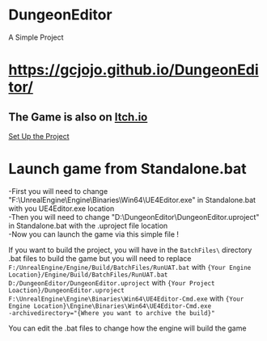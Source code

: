 # DungeonEditor
 A Simple Project
 
 # https://gcjojo.github.io/DungeonEditor/

## The Game is also on [Itch.io](https://gcjojo.itch.io/dungeon-editor)

[Set Up the Project](https://github.com/GCJOJO/DungeonEditor/wiki/Setting-up-the-Project)

# Launch game from Standalone.bat
  -First you will need to change "F:\UnrealEngine\Engine\Binaries\Win64\UE4Editor.exe" in Standalone.bat with you UE4Editor.exe location\
  -Then you will need to change "D:\DungeonEditor\DungeonEditor.uproject" in Standalone.bat with the .uproject file location\
  -Now you can launch the game via this simple file !

If you want to build the project, you will have in the ```BatchFiles\``` directory .bat files to build the game but you will need to replace ```F:/UnrealEngine/Engine/Build/BatchFiles/RunUAT.bat``` with ```{Your Engine Location}/Engine/Build/BatchFiles/RunUAT.bat```\
```D:/DungeonEditor/DungeonEditor.uproject``` with ```{Your Project Loaction}/DungeonEditor.uproject```\
```F:\UnrealEngine\Engine\Binaries\Win64\UE4Editor-Cmd.exe``` with ```{Your Engine Location}\Engine\Binaries\Win64\UE4Editor-Cmd.exe```\
```-archivedirectory="{Where you want to archive the build}"```


You can edit the .bat files to change how the engine will build the game
